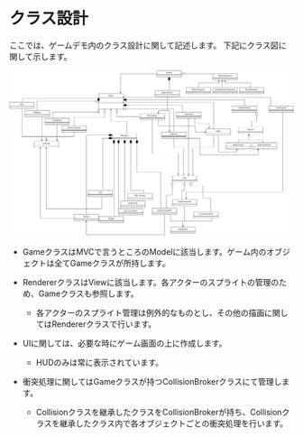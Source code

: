 
# クラス設計

ここでは、ゲームデモ内のクラス設計に関して記述します。
下記にクラス図に関して示します。

![クラス図](img/class.png)


- GameクラスはMVCで言うところのModelに該当します。ゲーム内のオブジェクトは全てGameクラスが所持します。

- RendererクラスはViewに該当します。各アクターのスプライトの管理のため、Gameクラスも参照します。
  - 各アクターのスプライト管理は例外的なものとし、その他の描画に関してはRendererクラスで行います。

- UIに関しては、必要な時にゲーム画面の上に作成します。
  - HUDのみは常に表示されています。

- 衝突処理に関してはGameクラスが持つCollisionBrokerクラスにて管理します。
  - Collisionクラスを継承したクラスをCollisionBrokerが持ち、Collisionクラスを継承したクラス内で各オブジェクトごとの衝突処理を行います。

